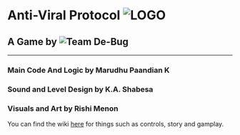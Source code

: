 # Anti-Viral Protocol ![LOGO](https://i.imgur.com/TupVtfV.png)
## A Game by ![Team De-Bug](https://i.imgur.com/C3eA4g8.png)
***
### Main Code And Logic by Marudhu Paandian K
### Sound and Level Design by K.A. Shabesa
### Visuals and Art by Rishi Menon

You can find the wiki [here](https://github.com/RishiMenon2004/Anti-Viral-Protocol/wiki) for things such as controls, story and gamplay.
